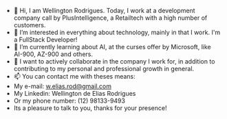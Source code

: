 - 👋 Hi, I am Wellington Rodrigues. Today, I work at a development company call by PlusIntelligence, a Retailtech with a high number of customers.
- 👀 I’m interested in everything about technology, mainly in that I work. I'm a FullStack Developer!
- 🌱 I’m currently learning about AI, at the curses offer by Microsoft, like AI-900, AZ-900 and others.
- 💞️ I want to actively collaborate in the company I work for, in addition to contributing to my personal and professional growth in general.
- 📫 You can contact me with theses means:
- My e-mail: w.elias.rod@gmail.com
- My Linkedin: Wellington de Elias Rodrigues
- Or my phone number: (12) 98133-9493
- Its a pleasure to talk to you, thanks for your presence!

<!---
Dablio-0/Dablio-0 is a ✨ special ✨ repository because its `README.md` (this file) appears on your GitHub profile.
You can click the Preview link to take a look at your changes.
---> 
